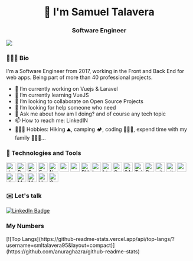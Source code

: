 <div id="header" align="center">
  <h1>👋 I'm Samuel Talavera</h1>
  <h3>Software Engineer</h3>
</div>


![](https://komarev.com/ghpvc/?username=smltalavera95&color=brightgreen)

<h3>🙋🏻‍♂️ Bio</h3>
I'm a Software Engineer from 2017, working in the Front and Back End for web apps. Being part of more than 40 professional projects.

- 🔭 I’m currently working on Vuejs & Laravel
- 🌱 I’m currently learning VueJS
- 👯 I’m looking to collaborate on Open Source Projects
- 🤔 I’m looking for help someone who need
- 💬 Ask me about how am I doing? and of course any tech topic
- 📫 How to reach me: LinkedIN 
- 💆🏻‍♂️ Hobbies: Hiking ⛰, camping 🏕,  coding 👨🏻‍💻, expend time with my family 👫🏻🐶...


<h3>🧰 Technologies and Tools</h3>


<p>
<img alt="Javascript" src="https://img.shields.io/badge/JavaScript-323330?style=for-the-badge&logo=javascript&logoColor=F7DF1E"  height="25px"/>
<img alt="React" src="https://img.shields.io/badge/React-20232A?style=for-the-badge&logo=react&logoColor=61DAFB" height="25px"/>
<img alt="React Native" src="https://img.shields.io/badge/React_Native-20232A?style=for-the-badge&logo=react&logoColor=61DAFB" height="25px"/>
<img alt="Express" src="https://img.shields.io/badge/express.js-%23404d59.svg?style=for-the-badge&logo=express&logoColor=%2361DAFB" height="25px"/>
<img alt="Nodejs" src="https://img.shields.io/badge/-Nodejs-43853d?style=flat-square&logo=Node.js&logoColor=white"  height="25px"/>
<img alt="npm" src="https://img.shields.io/badge/NPM-%23000000.svg?style=for-the-badge&logo=npm&logoColor=white" height="25px"/>
<img alt="redux" src="https://img.shields.io/badge/-Redux-764ABC?style=flat-square&logo=redux&logoColor=white" height="25px"/>
<img alt="PHP" src="https://img.shields.io/badge/PHP-777BB4?style=for-the-badge&logo=php&logoColor=white" height="25px"/>
<img alt="Laravel" src="https://img.shields.io/badge/Laravel-FF2D20?style=for-the-badge&logo=laravel&logoColor=white" height="25px"/>
<img alt="html5" src="https://img.shields.io/badge/HTML5-E34F26?style=for-the-badge&logo=html5&logoColor=white" height="25px"/>
<img alt="Css3" src="https://img.shields.io/badge/CSS3-1572B6?style=for-the-badge&logo=css3&logoColor=white" height="25px"/>
<img alt="SASS" src="https://img.shields.io/badge/Sass-CC6699?style=for-the-badge&logo=sass&logoColor=white" height="25px"/>
<img alt="Tailwidcss" src="https://img.shields.io/badge/Tailwind_CSS-38B2AC?style=for-the-badge&logo=tailwind-css&logoColor=white" height="25px"/>
<img alt="Bootstrap" src="https://img.shields.io/badge/Bootstrap-563D7C?style=for-the-badge&logo=bootstrap&logoColor=white" height="25px"/>
<img alt="git" src="https://img.shields.io/badge/-Git-F05032?style=flat-square&logo=git&logoColor=white" height="25px"/>
<img alt="github actions" src="https://img.shields.io/badge/-Github_Actions-2088FF?style=flat-square&logo=github-actions&logoColor=white" height="25px"/> 
<img alt="postman" src="https://img.shields.io/badge/-Postman-00C7B7?style=flat-square&logo=postman&logoColor=white" height="25px"/>
<img alt="Jira" src="https://img.shields.io/badge/-Jira-430098?style=flat-square&logo=Jira&logoColor=white" height="25px"/>
<img alt="MongoDB" src="https://img.shields.io/badge/-MongoDB-13aa52?style=flat-square&logo=mongodb&logoColor=white"  height="25px"/>
<img alt="MySQL" src="https://img.shields.io/badge/MySQL-0081CB?style=for-the-badge&logo=MySQL&logoColor=white" height="25px"/>
<img alt="Heroku" src="https://img.shields.io/badge/Heroku-430098?style=for-the-badge&logo=heroku&logoColor=white" height="25px"/>
<img alt="Google Cloud" src="https://img.shields.io/badge/Google_Cloud-4285F4?style=for-the-badge&logo=google-cloud&logoColor=white" height="25px"/>
</p>

<h3>✉️ Let's talk</h3>
<div id="badges">
  <a href="https://www.linkedin.com/in/stalavera95/" target="_blank"><img src="https://img.shields.io/badge/LinkedIn-blue?style=for-the-badge&logo=linkedin&logoColor=white" alt="LinkedIn Badge"/></a>
</div>

<h3> My Numbers </h3>
[![Top Langs](https://github-readme-stats.vercel.app/api/top-langs/?username=smltalavera95&layout=compact)](https://github.com/anuraghazra/github-readme-stats)



